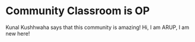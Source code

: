 # Community Classroom is OP

Kunal Kushhwaha says that this community is amazing!
Hi, I am ARUP, I am new here!

